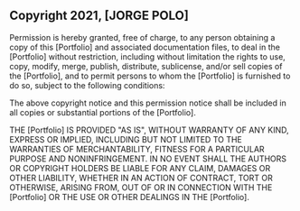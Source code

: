 ## Copyright 2021, [JORGE POLO]


Permission is hereby granted, free of charge, to any person obtaining a copy of this [Portfolio] and associated documentation files, to deal in the [Portfolio] without restriction, including without limitation the rights to use, copy, modify, merge, publish, distribute, sublicense, and/or sell copies of the [Portfolio], and to permit persons to whom the [Portfolio] is furnished to do so, subject to the following conditions:

The above copyright notice and this permission notice shall be included in all copies or substantial portions of the [Portfolio].

THE [Portfolio] IS PROVIDED "AS IS", WITHOUT WARRANTY OF ANY KIND, EXPRESS OR IMPLIED, INCLUDING BUT NOT LIMITED TO THE WARRANTIES OF MERCHANTABILITY, FITNESS FOR A PARTICULAR PURPOSE AND NONINFRINGEMENT. IN NO EVENT SHALL THE AUTHORS OR COPYRIGHT HOLDERS BE LIABLE FOR ANY CLAIM, DAMAGES OR OTHER LIABILITY, WHETHER IN AN ACTION OF CONTRACT, TORT OR OTHERWISE, ARISING FROM, OUT OF OR IN CONNECTION WITH THE [Portfolio] OR THE USE OR OTHER DEALINGS IN THE [Portfolio].
